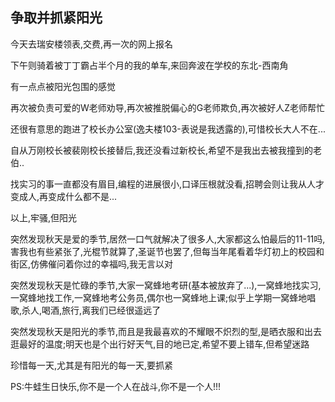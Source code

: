 ## 争取并抓紧阳光 ##

今天去瑞安楼领表,交费,再一次的网上报名
 
下午则骑着被丁丁霸占半个月的我的单车,来回奔波在学校的东北-西南角
 
有一点点被阳光包围的感觉
 
再次被负责可爱的W老师劝导,再次被推脱偏心的G老师欺负,再次被好人Z老师帮忙
 
还很有意思的跑进了校长办公室(逸夫楼103-表说是我透露的),可惜校长大人不在...
 
自从万刚校长被裴刚校长接替后,我还没看过新校长,希望不是我出去被我撞到的老伯..
 
找实习的事一直都没有眉目,编程的进展很小,口译压根就没看,招聘会则让我从人才变成人,再变成什么都不是...
 
以上,牢骚,但阳光
 
 
突然发现秋天是爱的季节,居然一口气就解决了很多人,大家都这么怕最后的11-11吗,害我也有些紧张了,光棍节就算了,圣诞节也罢了,但每当年尾看着华灯初上的校园和街区,仿佛催问着你过的幸福吗,我无言以对
 
突然发现秋天是忙碌的季节,大家一窝蜂地考研(基本被放弃了...),一窝蜂地找实习,一窝蜂地找工作,一窝蜂地考公务员,偶尔也一窝蜂地上课;似乎上学期一窝蜂地唱歌,杀人,喝酒,旅行,离我们已经很遥远了
 
突然发现秋天是阳光的季节,而且是我最喜欢的不耀眼不炽烈的型,是晒衣服和出去逛最好的温度;明天也是个出行好天气,目的地已定,希望不要上错车,但希望迷路
 
珍惜每一天,尤其是有阳光的每一天,要抓紧
 

 
 
PS:牛蛙生日快乐,你不是一个人在战斗,你不是一个人!!!
